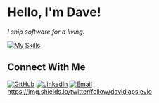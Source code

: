 # Hello, I'm Dave!

<p>
  <em>
   I ship software for a living.
  </em>
</p>

[![My Skills](https://skillicons.dev/icons?i=aws,gcp,angular,ansible,apple,babel,bash,bitbucket,bootstrap,bsd,c,cpp,css,d3,debian,django,docker,flask,git,github,githubactions,gitlab,go,heroku,html,htmx,ai,java,js,jenkins,jquery,kubernetes,latex,linkedin,linux,md,mongodb,mysql,netxjs,nodejs,npm,openstack,postgres,postman,pycharm,py,r,rabbitmq,react,redhat,redis,sqlite,stackoverflow,sublime,selenium,tailwind,twitter,ubuntu,vim,vscode,webpack)](https://skillicons.dev)

## Connect With Me

[![GitHub](https://img.shields.io/badge/-GitHub-000?logo=github&logoColor=white&style=flat-square)](https://github.com/davidlapsleyio)
[![LinkedIn](https://img.shields.io/badge/-LinkedIn-blue?logo=linkedin&logoColor=white&style=flat-square)](https://www.linkedin.com/in/davidlapsley)
[![Email](https://img.shields.io/badge/-Email-D14836?logo=gmail&logoColor=white&style=flat-square)](mailto:davidlapsleyio@gmail.com)
https://img.shields.io/twitter/follow/davidlapsleyio
